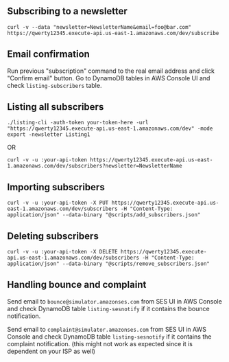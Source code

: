## Subscribing to a newsletter

`curl -v --data "newsletter=NewsletterName&email=foo@bar.com" https://qwerty12345.execute-api.us-east-1.amazonaws.com/dev/subscribe`

## Email confirmation

Run previous "subscription" command to the real email address and click "Confirm email" button. Go to DynamoDB tables in AWS Console UI and check `listing-subscribers` table.

## Listing all subscribers

`./listing-cli -auth-token your-token-here -url "https://qwerty12345.execute-api.us-east-1.amazonaws.com/dev" -mode export -newsletter Listing1`

OR

`curl -v -u :your-api-token https://qwerty12345.execute-api.us-east-1.amazonaws.com/dev/subscribers?newsletter=NewsletterName`

## Importing subscribers

`curl -v -u :your-api-token -X PUT https://qwerty12345.execute-api.us-east-1.amazonaws.com/dev/subscribers -H "Content-Type: application/json" --data-binary "@scripts/add_subscribers.json"`

## Deleting subscribers

`curl -v -u :your-api-token -X DELETE https://qwerty12345.execute-api.us-east-1.amazonaws.com/dev/subscribers -H "Content-Type: application/json" --data-binary "@scripts/remove_subscribers.json"`

## Handling bounce and complaint

Send email to `bounce@simulator.amazonses.com` from SES UI in AWS Console and check DynamoDB table `listing-sesnotify` if it contains the bounce notification.

Send email to `complaint@simulator.amazonses.com` from SES UI in AWS Console and check DynamoDB table `listing-sesnotify` if it contains the complaint notification. (this might not work as expected since it is dependent on your ISP as well)

